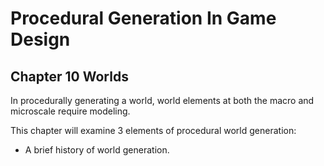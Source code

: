 # Procedural Generation In Game Design

## Chapter 10 Worlds

In procedurally generating a world, world elements at both the macro and microscale require modeling. 

This chapter will examine 3 elements of procedural world generation:

- A brief history of world generation.